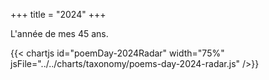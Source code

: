 +++
title = "2024"
+++

L'année de mes 45 ans.

{{< chartjs id="poemDay-2024Radar" width="75%" jsFile="../../charts/taxonomy/poems-day-2024-radar.js" />}}
